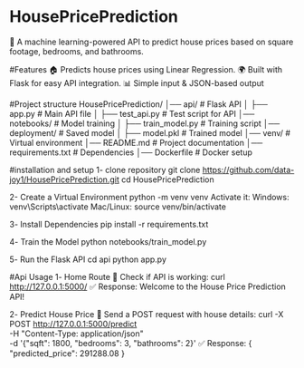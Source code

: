 # HousePricePrediction
🚀 A machine learning-powered API to predict house prices based on square footage, bedrooms, and bathrooms.

#Features
🏠 Predicts house prices using Linear Regression.
🌍 Built with Flask for easy API integration.
📊 Simple input & JSON-based output

#Project structure
HousePricePrediction/
│── api/                     # Flask API
│   ├── app.py               # Main API file
│   ├── test_api.py          # Test script for API
│── notebooks/               # Model training
│   ├── train_model.py       # Training script
│── deployment/              # Saved model
│   ├── model.pkl            # Trained model
│── venv/                    # Virtual environment 
│── README.md                # Project documentation
│── requirements.txt         # Dependencies
│── Dockerfile               # Docker setup 

#installation and setup
1- clone repository
    git clone https://github.com/data-joy1/HousePricePrediction.git
    cd HousePricePrediction
    
2- Create a Virtual Environment
    python -m venv venv
    Activate it:
      Windows: venv\Scripts\activate
      Mac/Linux: source venv/bin/activate
      
3️- Install Dependencies
    pip install -r requirements.txt

4️- Train the Model
    python notebooks/train_model.py
    
5️-  Run the Flask API
    cd api
    python app.py

#Api Usage
1️- Home Route
📌 Check if API is working:
    curl http://127.0.0.1:5000/
✅ Response:
    Welcome to the House Price Prediction API!

2️- Predict House Price
📌 Send a POST request with house details:
    curl -X POST http://127.0.0.1:5000/predict \
     -H "Content-Type: application/json" \
     -d '{"sqft": 1800, "bedrooms": 3, "bathrooms": 2}'
✅ Response:
    {
  "predicted_price": 291288.08
    }




